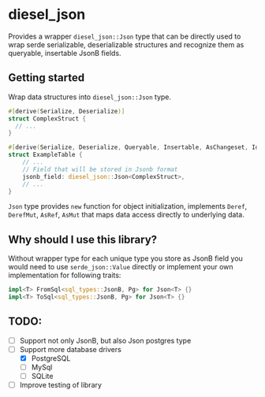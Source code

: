 # diesel_json

Provides a wrapper `diesel_json::Json` type that can be directly used
to wrap serde serializable, deserializable structures and recognize them
as queryable, insertable JsonB fields.

## Getting started

Wrap data structures into `diesel_json::Json` type.

```rust
#[derive(Serialize, Deserialize)]
struct ComplexStruct {
  // ...
}

#[derive(Serialize, Deserialize, Queryable, Insertable, AsChangeset, Identifiable)]
struct ExampleTable {
    // ...
    // Field that will be stored in Jsonb format
    jsonb_field: diesel_json::Json<ComplexStruct>,
    // ...
}
```

`Json` type provides `new` function for object initialization, implements `Deref`,
`DerefMut`, `AsRef`, `AsMut` that maps data access directly to underlying data.

## Why should I use this library?

Without wrapper type for each unique type you store as JsonB field you
would need to use `serde_json::Value` directly
or implement your own implementation for following traits:
```rust
impl<T> FromSql<sql_types::JsonB, Pg> for Json<T> {}
impl<T> ToSql<sql_types::JsonB, Pg> for Json<T> {}
```

## TODO:

- [ ] Support not only JsonB, but also Json postgres type
- [ ] Support more database drivers
    - [x] PostgreSQL
    - [ ] MySql
    - [ ] SQLite
- [ ] Improve testing of library
